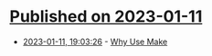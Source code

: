 # [Published on 2023-01-11](index.md)

* [2023-01-11, 19:03:26](https://news.ycombinator.com/item?id=34342901) - [Why Use Make](https://bost.ocks.org/mike/make/)
